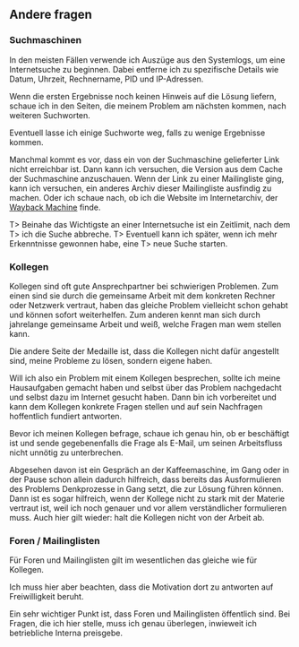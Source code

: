 
## Andere fragen

### Suchmaschinen

In den meisten Fällen verwende ich Auszüge aus den Systemlogs, um eine
Internetsuche zu beginnen.
Dabei entferne ich zu spezifische Details wie Datum, Uhrzeit, Rechnername, PID
und IP-Adressen.

Wenn die ersten Ergebnisse noch keinen Hinweis auf die Lösung liefern, schaue
ich in den Seiten, die meinem Problem am nächsten kommen, nach weiteren
Suchworten.

Eventuell lasse ich einige Suchworte weg, falls zu wenige Ergebnisse kommen.

Manchmal kommt es vor, dass ein von der Suchmaschine gelieferter Link nicht
erreichbar ist.
Dann kann ich versuchen, die Version aus dem Cache der Suchmaschine
anzuschauen.
Wenn der Link zu einer Mailingliste ging, kann ich versuchen, ein anderes
Archiv dieser Mailingliste ausfindig zu machen.
Oder ich schaue nach, ob ich die Website im Internetarchiv, der
[Wayback Machine](https://archive.org/web/) finde.

T> Beinahe das Wichtigste an einer Internetsuche ist ein Zeitlimit, nach dem
T> ich die Suche abbreche.
T> Eventuell kann ich später, wenn ich mehr Erkenntnisse gewonnen habe, eine
T> neue Suche starten.

### Kollegen

Kollegen sind oft gute Ansprechpartner bei schwierigen Problemen.
Zum einen sind sie durch die gemeinsame Arbeit mit dem konkreten Rechner oder
Netzwerk vertraut, haben das gleiche Problem vielleicht schon gehabt und
können sofort weiterhelfen.
Zum anderen kennt man sich durch jahrelange gemeinsame Arbeit und
weiß, welche Fragen man wem stellen kann.

Die andere Seite der Medaille ist, dass die Kollegen nicht dafür angestellt
sind, meine Probleme zu lösen, sondern eigene haben.

Will ich also ein Problem mit einem Kollegen besprechen, sollte ich meine
Hausaufgaben gemacht haben und selbst über das Problem nachgedacht und selbst
dazu im Internet gesucht haben.
Dann bin ich vorbereitet und kann dem Kollegen konkrete Fragen stellen und auf
sein Nachfragen hoffentlich fundiert antworten.

Bevor ich meinen Kollegen befrage, schaue ich genau hin, ob er beschäftigt ist
und sende gegebenenfalls die Frage als E-Mail, um seinen Arbeitsfluss nicht
unnötig zu unterbrechen.

Abgesehen davon ist ein Gespräch an der Kaffeemaschine, im Gang oder in
der Pause schon allein dadurch hilfreich, dass bereits das
Ausformulieren des Problems Denkprozesse in Gang setzt, die zur Lösung führen
können.
Dann ist es sogar hilfreich, wenn der Kollege nicht zu stark mit der Materie
vertraut ist, weil ich noch genauer und vor allem verständlicher formulieren
muss.
Auch hier gilt wieder: halt die Kollegen nicht von der Arbeit ab.

### Foren / Mailinglisten

Für Foren und Mailinglisten gilt im wesentlichen das gleiche wie für Kollegen.

Ich muss hier aber beachten, dass die Motivation dort zu antworten auf
Freiwilligkeit beruht.

Ein sehr wichtiger Punkt ist, dass Foren und Mailinglisten öffentlich sind.
Bei Fragen, die ich hier stelle, muss ich genau überlegen, inwieweit ich
betriebliche Interna preisgebe.

